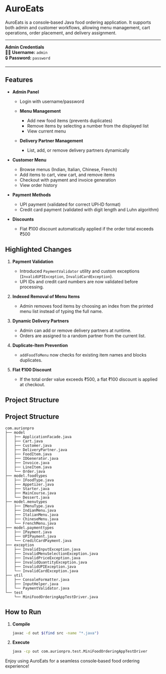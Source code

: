 # AuroEats

AuroEats is a console‑based Java food ordering application. It supports both admin and customer workflows, allowing menu management, cart operations, order placement, and delivery assignment.


---

**Admin Credentials**  
🧑‍💼 **Username:** `admin`  
🔒 **Password:** `password`

---

## Features

* **Admin Panel**

  * Login with username/password
  * **Menu Management**

    * Add new food items (prevents duplicates)
    * Remove items by selecting a number from the displayed list
    * View current menu
  * **Delivery Partner Management**

    * List, add, or remove delivery partners dynamically

* **Customer Menu**

  * Browse menus (Indian, Italian, Chinese, French)
  * Add items to cart, view cart, and remove items
  * Checkout with payment and invoice generation
  * View order history

* **Payment Methods**

  * UPI payment (validated for correct UPI‑ID format)
  * Credit card payment (validated with digit length and Luhn algorithm)

* **Discounts**
  * Flat ₹100 discount automatically applied if the order total exceeds ₹500

## Highlighted Changes

1. **Payment Validation**

   * Introduced `PaymentValidator` utility and custom exceptions (`InvalidUPIException`, `InvalidCardException`).
   * UPI IDs and credit card numbers are now validated before processing.

2. **Indexed Removal of Menu Items**

   * Admin removes food items by choosing an index from the printed menu list instead of typing the full name.

3. **Dynamic Delivery Partners**

   * Admin can add or remove delivery partners at runtime.
   * Orders are assigned to a random partner from the current list.

4. **Duplicate‑Item Prevention**

   * `addFoodToMenu` now checks for existing item names and blocks duplicates.

5. **Flat ₹100 Discount**

   * If the total order value exceeds ₹500, a flat ₹100 discount is applied at checkout.

## Project Structure
## Project Structure

```
com.aurionpro
├── model
│   ├── ApplicationFacade.java
│   ├── Cart.java
│   ├── Customer.java
│   ├── DeliveryPartner.java
│   ├── FoodItem.java
│   ├── IDGenerator.java
│   ├── Invoice.java
│   ├── LineItem.java
│   └── Order.java
├── model.foodtypes
│   ├── IFoodType.java
│   ├── Appetizer.java
│   ├── Starter.java
│   ├── MainCourse.java
│   └── Dessert.java
├── model.menutypes
│   ├── IMenuType.java
│   ├── IndianMenu.java
│   ├── ItalianMenu.java
│   ├── ChineseMenu.java
│   └── FrenchMenu.java
├── model.paymenttypes
│   ├── IPayment.java
│   ├── UPIPayment.java
│   └── CreditCardPayment.java
├── exception
│   ├── InvalidInputException.java
│   ├── InvalidMenuSelectionException.java
│   ├── InvalidPriceException.java
│   ├── InvalidQuantityException.java
│   ├── InvalidUPIException.java
│   └── InvalidCardException.java
├── util
│   ├── ConsoleFormatter.java
│   ├── InputHelper.java
│   └── PaymentValidator.java
└── test
    └── MiniFoodOrderingAppTestDriver.java
```

## How to Run

1. **Compile**

   ```bash
   javac -d out $(find src -name "*.java")
   ```
2. **Execute**

   ```bash
   java -cp out com.aurionpro.test.MiniFoodOrderingAppTestDriver
   ```

Enjoy using AuroEats for a seamless console‑based food ordering experience!
